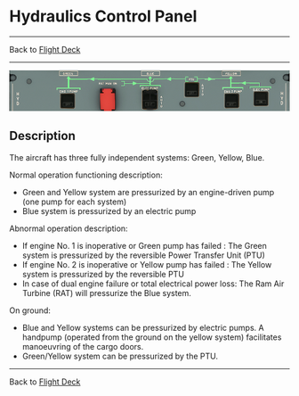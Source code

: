 # Hydraulics Control Panel

---

Back to [Flight Deck](../flight-deck.md)

---


![Hydraulic Control Panel](../../assets/a32nx-briefing/overhead-panel/Hydraulic-Panel.png "Hydraulic Control Panel")

## Description

The aircraft has three fully independent systems: Green, Yellow, Blue.

Normal operation functioning description:

- Green and Yellow system are pressurized by an engine-driven pump (one pump for each system)
- Blue system is pressurized by an electric pump

Abnormal operation description:

- If engine No. 1 is inoperative or Green pump has failed : The Green system is pressurized by the reversible Power Transfer Unit (PTU)
- If engine No. 2 is inoperative or Yellow pump has failed : The Yellow system is pressurized by the reversible PTU
- In case of dual engine failure or total electrical power loss:
The Ram Air Turbine (RAT) will pressurize the Blue system.

On ground:

- Blue and Yellow systems can be pressurized by electric pumps.
A handpump (operated from the ground on the yellow system) facilitates manoeuvring of the cargo doors.
- Green/Yellow system can be pressurized by the PTU.

---

Back to [Flight Deck](../flight-deck.md)

